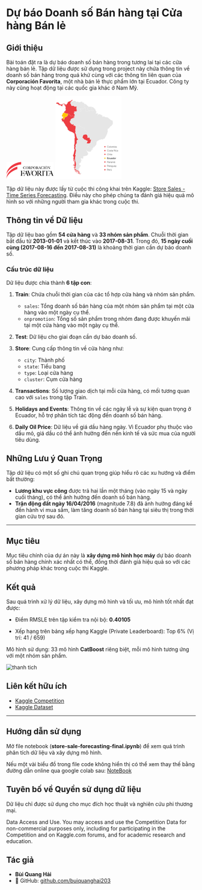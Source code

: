 # Dự báo Doanh số Bán hàng tại Cửa hàng Bán lẻ

## Giới thiệu
Bài toán đặt ra là dự báo doanh số bán hàng trong tương lai tại các cửa hàng bán lẻ. Tập dữ liệu được sử dụng trong project này chứa thông tin về doanh số bán hàng trong quá khứ cùng với các thông tin liên quan của **Corporación Favorita**, một nhà bán lẻ thực phẩm lớn tại Ecuador. Công ty này cũng hoạt động tại các quốc gia khác ở Nam Mỹ. 

<img src="https://raw.githubusercontent.com/EkremBayar/Kaggle/refs/heads/main/Images/CF.png" width="25%" />
<img src="https://raw.githubusercontent.com/EkremBayar/Kaggle/refs/heads/main/Images/CF1.jpg" width="35%" />

Tập dữ liệu này được lấy từ cuộc thi công khai trên Kaggle: [Store Sales - Time Series Forecasting](https://www.kaggle.com/competitions/store-sales-time-series-forecasting). Điều này cho phép chúng ta đánh giá hiệu quả mô hình so với những người tham gia khác trong cuộc thi.

## Thông tin về Dữ liệu
Tập dữ liệu bao gồm **54 cửa hàng** và **33 nhóm sản phẩm**. Chuỗi thời gian bắt đầu từ **2013-01-01** và kết thúc vào **2017-08-31**. Trong đó, **15 ngày cuối cùng (2017-08-16 đến 2017-08-31)** là khoảng thời gian cần dự báo doanh số.

### Cấu trúc dữ liệu
Dữ liệu được chia thành **6 tập con**:

1. **Train**: Chứa chuỗi thời gian của các tổ hợp cửa hàng và nhóm sản phẩm. 
   - `sales`: Tổng doanh số bán hàng của một nhóm sản phẩm tại một cửa hàng vào một ngày cụ thể.
   - `onpromotion`: Tổng số sản phẩm trong nhóm đang được khuyến mãi tại một cửa hàng vào một ngày cụ thể.

2. **Test**: Dữ liệu cho giai đoạn cần dự báo doanh số.

3. **Store**: Cung cấp thông tin về cửa hàng như:
   - `city`: Thành phố
   - `state`: Tiểu bang
   - `type`: Loại cửa hàng
   - `cluster`: Cụm cửa hàng

4. **Transactions**: Số lượng giao dịch tại mỗi cửa hàng, có mối tương quan cao với `sales` trong tập Train.

5. **Holidays and Events**: Thông tin về các ngày lễ và sự kiện quan trọng ở Ecuador, hỗ trợ phân tích tác động đến doanh số bán hàng.

6. **Daily Oil Price**: Dữ liệu về giá dầu hàng ngày. Vì Ecuador phụ thuộc vào dầu mỏ, giá dầu có thể ảnh hưởng đến nền kinh tế và sức mua của người tiêu dùng.

## Những Lưu ý Quan Trọng
Tập dữ liệu có một số ghi chú quan trọng giúp hiểu rõ các xu hướng và điểm bất thường:
- **Lương khu vực công** được trả hai lần một tháng (vào ngày 15 và ngày cuối tháng), có thể ảnh hưởng đến doanh số bán hàng.
- **Trận động đất ngày 16/04/2016** (magnitude 7.8) đã ảnh hưởng đáng kể đến hành vi mua sắm, làm tăng doanh số bán hàng tại siêu thị trong thời gian cứu trợ sau đó.

---

## Mục tiêu
Mục tiêu chính của dự án này là **xây dựng mô hình học máy** dự báo doanh số bán hàng chính xác nhất có thể, đồng thời đánh giá hiệu quả so với các phương pháp khác trong cuộc thi Kaggle.

## Kết quả
Sau quá trình xử lý dữ liệu, xây dựng mô hình và tối ưu, mô hình tốt nhất đạt được:

- Điểm RMSLE trên tập kiểm tra nội bộ: **0.40105**

- Xếp hạng trên bảng xếp hạng Kaggle (Private Leaderboard): Top 6% (Vị trí: 41 / 659)

Mô hình sử dụng: 33 mô hình **CatBoost** riêng biệt, mỗi mô hình tương ứng với một nhóm sản phẩm.

![thanh tich](https://github.com/user-attachments/assets/90faf2dd-0940-47c4-864e-6448a6964d41)



## Liên kết hữu ích
- [Kaggle Competition](https://www.kaggle.com/competitions/store-sales-time-series-forecasting)
- [Kaggle Dataset](https://www.kaggle.com/c/store-sales-time-series-forecasting/data)

---

## Hướng dẫn sử dụng

Mở file notebook (**store-sale-forecasting-final.ipynb**) để xem quá trình phân tích dữ liệu và xây dựng mô hình.

Nếu một vài biểu đồ trong file code không hiển thị có thể xem thay thế bằng đường dẫn online qua google colab sau: [NoteBook](https://colab.research.google.com/drive/1wDVvnSyOsw4j_g9qHO3MARoJ3Wtdcj8j?usp=sharing)

## Tuyên bố về Quyền sử dụng dữ liệu
Dữ liệu chỉ được sử dụng cho mục đích học thuật và nghiên cứu phi thương mại. 

Data Access and Use. You may access and use the Competition Data for non-commercial purposes only, including for participating in the Competition and on Kaggle.com forums, and for academic research and education.

## Tác giả
- **Bùi Quang Hải**  
- 🔗 GitHub: [github.com/buiquanghai203](https://github.com/buiquanghai203)



